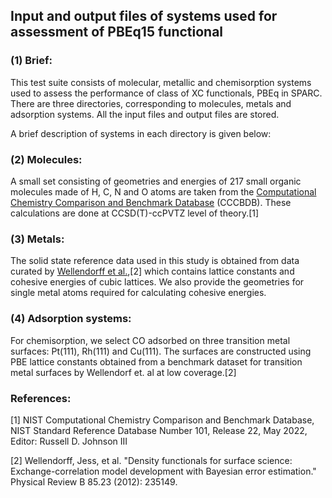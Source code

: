 ## Input and output files of systems used for assessment of PBEq15 functional

### (1) Brief:
This test suite consists of molecular, metallic and chemisorption systems used to assess the performance of class of XC functionals, PBEq in SPARC. There are three directories, corresponding to molecules, metals and adsorption systems. All the input files and output files are stored.

A brief description of systems in each directory is given below:

### (2) Molecules:
A small set consisting of geometries and energies of 217 small organic molecules made of H, C, N and O atoms are taken from the [Computational Chemistry Comparison and Benchmark Database](https://cccbdb.nist.gov/introx.asp) (CCCBDB). These calculations are done at CCSD(T)-ccPVTZ level of theory.[1]

### (3) Metals:
The solid state reference data used in this study is obtained from data curated by [Wellendorff et al.](https://journals.aps.org/prb/abstract/10.1103/PhysRevB.85.235149),[2] which contains lattice constants and cohesive energies of cubic lattices. We also provide the geometries for single metal atoms required for calculating cohesive energies. 

### (4) Adsorption systems:
For chemisorption, we select CO adsorbed on three transition metal surfaces: Pt(111), Rh(111) and Cu(111). The surfaces are constructed using PBE lattice constants obtained from a benchmark dataset for transition metal surfaces by Wellendorf et. al at low coverage.[2]

### References:
[1] NIST Computational Chemistry Comparison and Benchmark Database, NIST Standard Reference Database Number 101, Release 22, May 2022, Editor: Russell D. Johnson III 

[2] Wellendorff, Jess, et al. "Density functionals for surface science: Exchange-correlation model development with Bayesian error estimation." Physical Review B 85.23 (2012): 235149.